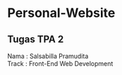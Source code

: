 # Personal-Website
## Tugas TPA 2

Nama : Salsabilla Pramudita\
Track : Front-End Web Development



